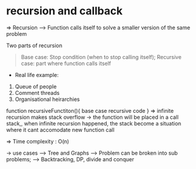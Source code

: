 # recursion and callback

=> Recursion
--> Function calls itself to solve a smaller version of the same  problem

Two parts of recursion
> Base case: Stop condition (when to stop calling itself);
> Recursive case: part where function calls itself


* Real life example:
1. Queue of people
2. Comment threads
3. Organisational heirarchies

function recursiveFunctiton(){
    base case
    recursive code
}
=> infinite recursion makes stack overflow
-> the function will be placed in a call stack,,  when infinite recursion happened, the stack become a situation where it cant accomodate new function call

=> Time complexity : O(n)


-> use cases
--> Tree and Graphs
--> Problem can be broken into sub problems;
--> Backtracking, DP, divide and conquer